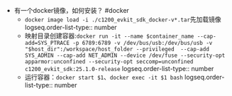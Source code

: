 - 有一个docker镜像，如何安装？ #docker
	- `docker image load -i ./c1200_evkit_sdk_docker-v*.tar`先加载镜像
	  logseq.order-list-type:: number
	- 映射目录创建容器:`docker run -it --name $container_name --cap-add=SYS_PTRACE -p 6789:6789 -v /dev/bus/usb:/dev/bus/usb -v "$host_dir":/workspace/host_folder --privileged  --cap-add SYS_ADMIN --cap-add NET_ADMIN --device /dev/fuse --security-opt apparmor:unconfined --security-opt seccomp=unconfined c1200_evkit_sdk:25.1.0-release`
	  logseq.order-list-type:: number
	- 运行容器：`docker start $1`、`docker exec -it $1 bash`
	  logseq.order-list-type:: number